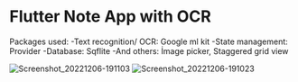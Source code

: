 # Flutter Note App with OCR

Packages used:
-Text recognition/ OCR: Google ml kit
-State management: Provider
-Database: Sqflite 
-And others: İmage picker, Staggered grid view

![Screenshot_20221206-191103](https://user-images.githubusercontent.com/55411723/205963915-799cfcd5-b10f-4e5c-8c54-6863a741e98b.png)
![Screenshot_20221206-191023](https://user-images.githubusercontent.com/55411723/205963867-90ea3b70-a482-460b-952e-96e3fce8946d.png)
